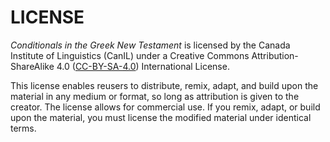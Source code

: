 # LICENSE

_Conditionals in the Greek New Testament_ is licensed by the Canada Institute of Linguistics (CanIL) under
a Creative Commons Attribution-ShareAlike 4.0 ([CC-BY-SA-4.0](http://creativecommons.org/licenses/by-sa/4.0/)) 
International License.

This license enables reusers to distribute, remix, adapt, and build upon the material in any medium or format,
so long as attribution is given to the creator. The license allows for commercial use. If you remix, adapt, or
build upon the material, you must license the modified material under identical terms.
